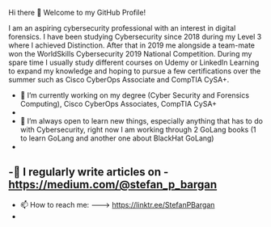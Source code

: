 Hi there 👋 Welcome to my GitHub Profile!

I am an aspiring cybersecurity professional with an interest in digital forensics. I have been studying Cybersecurity since 2018 during my Level 3 where I achieved Distinction. After that in 2019 me alongside a team-mate won the WorldSkills Cybersecurity 2019 National Competition. During my spare time I usually study different courses on Udemy or LinkedIn Learning to expand my knowledge and hoping to pursue a few certifications over the summer such as Cisco CyberOps Associate and CompTIA CySA+.

- 🔭 I’m currently working on my degree (Cyber Security and Forensics Computing), Cisco CyberOps Associates, CompTIA CySA+
-
- 🌱 I’m always open to learn new things, especially anything that has to do with Cybersecurity, right now I am working through 2 GoLang books (1 to learn GoLang and another one about BlackHat GoLang)
-
-📝 I regularly write articles on - https://medium.com/@stefan_p_bargan
- 
- 📫 How to reach me: ---> https://linktr.ee/StefanPBargan 
- 
